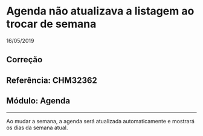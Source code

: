 # Agenda não atualizava a listagem ao trocar de semana
16/05/2019
## Correção
## Referência: CHM32362
## Módulo: Agenda
***

Ao mudar a semana, a agenda será atualizada automaticamente e mostrará os dias da semana atual.